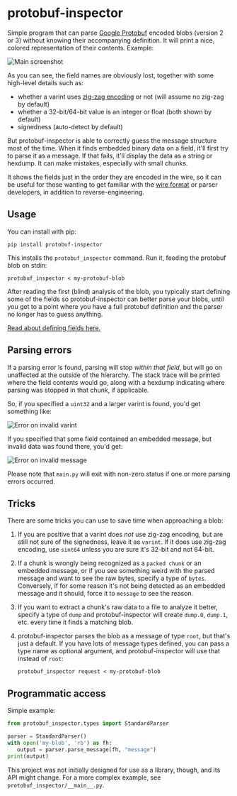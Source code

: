 # protobuf-inspector

Simple program that can parse [Google Protobuf][] encoded blobs
(version 2 or 3) without knowing their accompanying definition.
It will print a nice, colored representation of their contents. Example:

![Main screenshot](https://i.imgur.com/Vw403MI.png)

As you can see, the field names are obviously lost, together with
some high-level details such as:

 - whether a varint uses [zig-zag encoding][] or not (will assume no zig-zag by default)
 - whether a 32-bit/64-bit value is an integer or float (both shown by default)
 - signedness (auto-detect by default)

But protobuf-inspector is able to correctly guess the message structure
most of the time. When it finds embedded binary data on a field, it'll
first try to parse it as a message. If that fails, it'll display the data
as a string or hexdump. It can make mistakes, especially with small chunks.

It shows the fields just in the order they are encoded in the
wire, so it can be useful for those wanting to get familiar with
the [wire format][] or parser developers, in addition to reverse-engineering.

## Usage

You can install with pip:

    pip install protobuf-inspector

This installs the `protobuf_inspector` command. Run it, feeding the protobuf blob
on stdin:

    protobuf_inspector < my-protobuf-blob

After reading the first (blind) analysis of the blob, you typically start defining
some of the fields so protobuf-inspector can better parse your blobs, until you get
to a point where you have a full protobuf definition and the parser no longer has
to guess anything.

[Read about defining fields here.](CONFIG.md)

## Parsing errors

If a parsing error is found, parsing will stop *within that field*, but
will go on unaffected at the outside of the hierarchy. The stack trace will
be printed where the field contents would go, along with a hexdump indicating where
parsing was stopped in that chunk, if applicable.

So, if you specified a `uint32` and a larger varint is found, you'd get something like:

![Error on invalid varint](https://i.imgur.com/DWG9MGX.png)

If you specified that some field contained an embedded message, but invalid data was
found there, you'd get:

![Error on invalid message](https://i.imgur.com/URaWqXz.png)

Please note that `main.py` will exit with non-zero status if one or more parsing
errors occurred.

## Tricks

There are some tricks you can use to save time when approaching a blob:

 1. If you are positive that a varint does *not* use zig-zag encoding, but are still
    not sure of the signedness, leave it as `varint`. If it does use zig-zag encoding,
    use `sint64` unless you are sure it's 32-bit and not 64-bit.

 2. If a chunk is wrongly being recognized as a `packed chunk` or an embedded message,
    or if you see something weird with the parsed message and want to see the raw bytes,
    specify a type of `bytes`. Conversely, if for some reason it's not being detected
    as an embedded message and it should, force it to `message` to see the reason.

 3. If you want to extract a chunk's raw data to a file to analyze it better, specify a
    type of `dump` and protobuf-inspector will create `dump.0`, `dump.1`,
    etc. every time it finds a matching blob.

 4. protobuf-inspector parses the blob as a message of type `root`, but that's just a
    default. If you have lots of message types defined, you can pass a type name as
    optional argument, and protobuf-inspector will use that instead of `root`:
    
        protobuf_inspector request < my-protobuf-blob

## Programmatic access

Simple example:

~~~ python
from protobuf_inspector.types import StandardParser

parser = StandardParser()
with open('my-blob', 'rb') as fh:
   output = parser.parse_message(fh, "message")
print(output)
~~~

This project was not initially designed for use as a library, though,
and its API might change. For a more complex example,
see `protobuf_inspector/__main__.py`.



[Google Protobuf]: https://developers.google.com/protocol-buffers
[Wire format]: https://developers.google.com/protocol-buffers/docs/encoding
[Zig-zag encoding]: https://developers.google.com/protocol-buffers/docs/encoding#signed-integers
